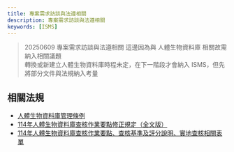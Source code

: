 ```yaml
---
title: 專案需求訪談與法遵相關
description: 專案需求訪談與法遵相關
keywords: [ISMS]
---
```


> 20250609
> 專案需求訪談與法遵相關
> 這邊因為與 人體生物資料庫 相關故需納入相關議題  
> 轉換或新建立人體生物資料庫時程未定，在下一階段才會納入 ISMS，但先將部分文件與法規納入考量

## 相關法規
* [人體生物資料庫管理條例](https://www.mohw.gov.tw/dl-75045-d8562c7c-defd-4a1c-b778-cda4e947ec37.html)
* [114年人體生物資料庫查核作業要點修正規定（全文版）](https://www.jct.org.tw/dl-10352-318916b398574448b01f0ba35a1c90e5.html)
* [114年人體生物資料庫查核作業要點、查核基準及評分說明、實地查核相關表單](https://www.jct.org.tw/cp-5-9534-61f0b-1.html)




